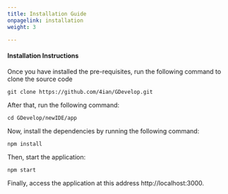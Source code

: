```yaml
---
title: Installation Guide
onpagelink: installation
weight: 3

---
```



#### **Installation Instructions**

Once you have installed the pre-requisites, run the following command to clone the source code

    git clone https://github.com/4ian/GDevelop.git

After that, run the following command:

    cd GDevelop/newIDE/app

Now, install the dependencies by running the following command:

    npm install

Then, start the application:

    npm start 

Finally, access the application at this address http://localhost:3000.


